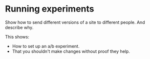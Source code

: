 # Running experiments

Show how to send different versions of a site to different people.
And describe why.

This shows:

-   How to set up an a/b experiment.
-   That you shouldn't make changes without proof they help.
